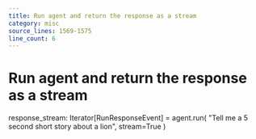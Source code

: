 ```yaml
---
title: Run agent and return the response as a stream
category: misc
source_lines: 1569-1575
line_count: 6
---
```


# Run agent and return the response as a stream
response_stream: Iterator[RunResponseEvent] = agent.run(
    "Tell me a 5 second short story about a lion",
    stream=True
)

